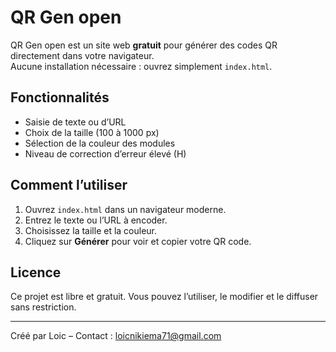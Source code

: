 # QR Gen open

QR Gen open est un site web **gratuit** pour générer des codes QR directement dans votre navigateur.  
Aucune installation nécessaire : ouvrez simplement `index.html`.

## Fonctionnalités

- Saisie de texte ou d’URL  
- Choix de la taille (100 à 1000 px)  
- Sélection de la couleur des modules  
- Niveau de correction d’erreur élevé (H)  

## Comment l’utiliser

1. Ouvrez `index.html` dans un navigateur moderne.  
2. Entrez le texte ou l’URL à encoder.  
3. Choisissez la taille et la couleur.  
4. Cliquez sur **Générer** pour voir et copier votre QR code.

## Licence

Ce projet est libre et gratuit. Vous pouvez l’utiliser, le modifier et le diffuser sans restriction.

---

Créé par Loic – Contact : [loicnikiema71@gmail.com](mailto:loicnikiema71@gmail.com)